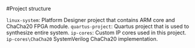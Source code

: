 #Project structure

`linux-system`: Platform Designer project that contains ARM core and ChaCha20 FPGA module.
`quartus-project`: Quartus project that is used to synthesize entire system.
`ip-cores`: Custom IP cores used in this project.
`ip-cores\ChaCha20` SystemVerilog ChaCha20 implementation.